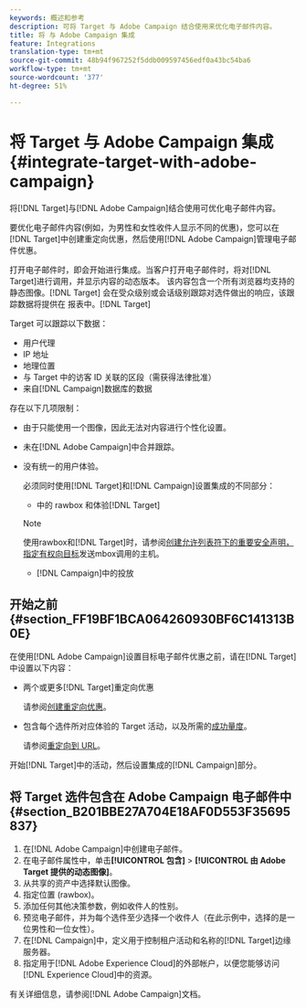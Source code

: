 ```yaml
---
keywords: 概述和参考
description: 可将 Target 与 Adobe Campaign 结合使用来优化电子邮件内容。
title: 将 与 Adobe Campaign 集成
feature: Integrations
translation-type: tm+mt
source-git-commit: 48b94f967252f5ddb009597456edf0a43bc54ba6
workflow-type: tm+mt
source-wordcount: '377'
ht-degree: 51%

---
```



# 将 Target 与 Adobe Campaign 集成{#integrate-target-with-adobe-campaign}

将[!DNL Target]与[!DNL Adobe Campaign]结合使用可优化电子邮件内容。

要优化电子邮件内容(例如，为男性和女性收件人显示不同的优惠)，您可以在[!DNL Target]中创建重定向优惠，然后使用[!DNL Adobe Campaign]管理电子邮件优惠。

打开电子邮件时，即会开始进行集成。当客户打开电子邮件时，将对[!DNL Target]进行调用，并显示内容的动态版本。 该内容包含一个所有浏览器均支持的静态图像。[!DNL Target] 会在受众级别或会话级别跟踪对选件做出的响应，该跟踪数据将提供在 报表中。[!DNL Target]

Target 可以跟踪以下数据：

* 用户代理
* IP 地址
* 地理位置
* 与 Target 中的访客 ID 关联的区段（需获得法律批准）
* 来自[!DNL Campaign]数据库的数据

存在以下几项限制：

* 由于只能使用一个图像，因此无法对内容进行个性化设置。
* 未在[!DNL Adobe Campaign]中合并跟踪。
* 没有统一的用户体验。

   必须同时使用[!DNL Target]和[!DNL Campaign]设置集成的不同部分：

   *  中的 rawbox 和体验[!DNL Target]
   >[!NOTE]
   >
   >使用rawbox和[!DNL Target]时，请参阅[创建允许列表符下的重要安全声明，指定有权向目标](/help/administrating-target/hosts.md#allowlist)发送mbox调用的主机。

   * [!DNL Campaign]中的投放



## 开始之前 {#section_FF19BF1BCA064260930BF6C141313B0E}

在使用[!DNL Adobe Campaign]设置目标电子邮件优惠之前，请在[!DNL Target]中设置以下内容：

* 两个或更多[!DNL Target]重定向优惠

   请参阅[创建重定向优惠](/help/c-experiences/c-manage-content/offer-redirect.md)。
* 包含每个选件所对应体验的 Target 活动，以及所需的[成功量度](/help/c-activities/r-success-metrics/success-metrics.md)。

   请参阅[重定向到 URL](/help/c-experiences/c-visual-experience-composer/redirect-offer.md)。

开始[!DNL Target]中的活动，然后设置集成的[!DNL Campaign]部分。

## 将 Target 选件包含在 Adobe Campaign 电子邮件中 {#section_B201BBE27A704E18AF0D553F35695837}

1. 在[!DNL Adobe Campaign]中创建电子邮件。
1. 在电子邮件属性中，单击&#x200B;**[!UICONTROL 包含]** > **[!UICONTROL 由 Adobe Target 提供的动态图像]**。
1. 从共享的资产中选择默认图像。
1. 指定位置 (rawbox)。
1. 添加任何其他决策参数，例如收件人的性别。
1. 预览电子邮件，并为每个选件至少选择一个收件人（在此示例中，选择的是一位男性和一位女性）。
1. 在[!DNL Campaign]中，定义用于控制租户活动和名称的[!DNL Target]边缘服务器。
1. 指定用于[!DNL Adobe Experience Cloud]的外部帐户，以便您能够访问[!DNL Experience Cloud]中的资源。

有关详细信息，请参阅[!DNL Adobe Campaign]文档。
